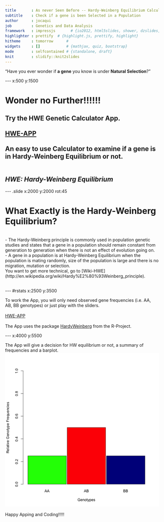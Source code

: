```yaml
---
title       : As never Seen Before -- Hardy-Weinberg Equilibrium Calculator
subtitle    : Check if a gene is been Selected in a Population
author      : jocaqui 
job         : Genetics and Data Analysis
framework   : impressjs       # {io2012, html5slides, shower, dzslides, ...}
highlighter : prettify  # {highlight.js, prettify, highlight}
hitheme     : tomorrow      # 
widgets     : []            # {mathjax, quiz, bootstrap}
mode        : selfcontained # {standalone, draft}
knit        : slidify::knit2slides
--- 
```

<q>Have you ever wonder if **a gene** you know is under **Natural Selection**?</q>

--- x:500 y:1500
# Wonder no Further!!!!!! </br>    
__Try the HWE Genetic Calculator App.__  </br>   
[HWE-APP](http://jocaqui.shinyapps.io/hwe_app)  
<br/>
<span class="footnote">An easy to use Calculator to examine if a gene is in Hardy-Weinberg Equilibrium or not.</span>    
</br>    
*HWE: Hardy-Weinberg Equilibrium*    
--- 

--- .slide x:2000 y:2000 rot:45

# **What Exactly is the Hardy-Weinberg Equilibrium?** </br>  
</br>
- The Hardy-Weinberg principle is commonly used in population genetic studies and states that a gene in a population should remain constant from generation to generation when there is not an effect of evolution going on.  
</br>
- A gene in a population is at Hardy-Weinberg Equilibrium when the population is mating randomly, size of the population is large and there is no migration, mutation or selection.  
</br>
You want to get more technical, go to [Wiki-HWE](http://en.wikipedia.org/wiki/Hardy%E2%80%93Weinberg_principle). <br/>
</br>

--- #rstats x:2500 y:3500

To work the App, you will only need observed gene frequencies (i.e. AA, AB, BB genotypes) or just play with the sliders.  
</br>
[HWE-APP](http://jocaqui.shinyapps.io/hwe_app)  
<br/>
The App uses the package [HardyWeinberg](http://cran.r-project.org/web/packages/HardyWeinberg/index.html) from the R-Project. <br/>

--- x:4000 y:5500

The App will give a decision for HW equilibrium or not, a summary of frequencies and a barplot.  
![plot of chunk unnamed-chunk-1](assets/fig/unnamed-chunk-1.png) 

Happy Apping and Coding!!!!!

